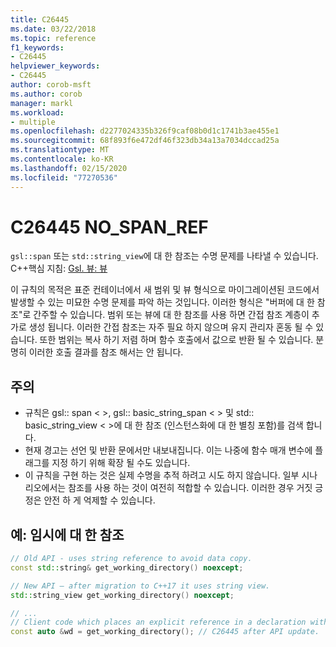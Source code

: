 ```yaml
---
title: C26445
ms.date: 03/22/2018
ms.topic: reference
f1_keywords:
- C26445
helpviewer_keywords:
- C26445
author: corob-msft
ms.author: corob
manager: markl
ms.workload:
- multiple
ms.openlocfilehash: d2277024335b326f9caf08b0d1c1741b3ae455e1
ms.sourcegitcommit: 68f893f6e472df46f323db34a13a7034dccad25a
ms.translationtype: MT
ms.contentlocale: ko-KR
ms.lasthandoff: 02/15/2020
ms.locfileid: "77270536"
---
```

# <a name="c26445-no_span_ref"></a>C26445 NO_SPAN_REF
`gsl::span` 또는 `std::string_view`에 대 한 참조는 수명 문제를 나타낼 수 있습니다.
C++핵심 지침: [Gsl. 뷰: 뷰](https://github.com/isocpp/CppCoreGuidelines/blob/master/CppCoreGuidelines.md#gslview-views)

이 규칙의 목적은 표준 컨테이너에서 새 범위 및 뷰 형식으로 마이그레이션된 코드에서 발생할 수 있는 미묘한 수명 문제를 파악 하는 것입니다. 이러한 형식은 "버퍼에 대 한 참조"로 간주할 수 있습니다. 범위 또는 뷰에 대 한 참조를 사용 하면 간접 참조 계층이 추가로 생성 됩니다. 이러한 간접 참조는 자주 필요 하지 않으며 유지 관리자 혼동 될 수 있습니다. 또한 범위는 복사 하기 저렴 하며 함수 호출에서 값으로 반환 될 수 있습니다. 분명히 이러한 호출 결과를 참조 해서는 안 됩니다.

## <a name="remarks"></a>주의

- 규칙은 gsl:: span < >, gsl:: basic_string_span < > 및 std:: basic_string_view < >에 대 한 참조 (인스턴스화에 대 한 별칭 포함)를 검색 합니다.
- 현재 경고는 선언 및 반환 문에서만 내보내집니다. 이는 나중에 함수 매개 변수에 플래그를 지정 하기 위해 확장 될 수도 있습니다.
- 이 규칙을 구현 하는 것은 실제 수명을 추적 하려고 시도 하지 않습니다. 일부 시나리오에서는 참조를 사용 하는 것이 여전히 적합할 수 있습니다. 이러한 경우 거짓 긍정은 안전 하 게 억제할 수 있습니다.

## <a name="example-reference-to-a-temporary"></a>예: 임시에 대 한 참조

```cpp
// Old API - uses string reference to avoid data copy.
const std::string& get_working_directory() noexcept;

// New API – after migration to C++17 it uses string view.
std::string_view get_working_directory() noexcept;

// ...
// Client code which places an explicit reference in a declaration with auto specifier.
const auto &wd = get_working_directory(); // C26445 after API update.
```
